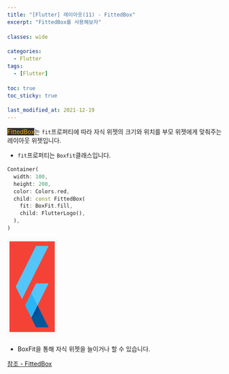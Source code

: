 ```yaml
---
title: "[Flutter] 레이아웃(11) - FittedBox"
excerpt: "FittedBox를 사용해보자"

classes: wide

categories:
  - Flutter
tags:
  - [Flutter]

toc: true
toc_sticky: true

last_modified_at: 2021-12-19
---
```


<mark style="background-color: #2e2e2e; color: orange;">FittedBox</mark>는 `fit`프로퍼티에 따라 자식 위젯의 크기와 위치를 부모 위젯에게 맞춰주는 레이아웃 위젯입니다.

* `fit`프로퍼티는 `Boxfit`클래스입니다.

```dart
Container(
  width: 100,
  height: 200,
  color: Colors.red,
  child: const FittedBox(
    fit: BoxFit.fill,
    child: FlutterLogo(),
  ),
)
```

![fittedbox](/images/flutter-image/fittedBox.png)

* BoxFit을 통해 자식 위젯을 늘이거나 할 수 있습니다.

[참조 - FittedBox](https://api.flutter.dev/flutter/widgets/FittedBox-class.html)